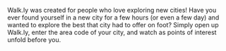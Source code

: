 Walk.ly was created for people who love exploring new cities! Have you ever found yourself in a new city for a few hours (or even a few day) and wanted to explore the best that city had to offer on foot?  Simply open up Walk.ly, enter the area code of your city, and watch as points of interest unfold before you.